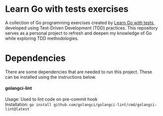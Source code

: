 # Learn Go with tests exercises
A collection of Go programming exercises created by [Learn Go with tests](https://quii.gitbook.io/learn-go-with-tests), developed using Test-Driven Development (TDD) practices. This repository serves as a personal project to refresh and deepen my knowledge of Go while exploring TDD methodologies.

# Dependencies
There are some dependencies that are needed to run this project. These can be installed using the instructions below.

#### golangci-lint
Usage:
Used to lint code on pre-commit hook
<br>
Installation:
`go install github.com/golangci/golangci-lint/cmd/golangci-lint@latest`
